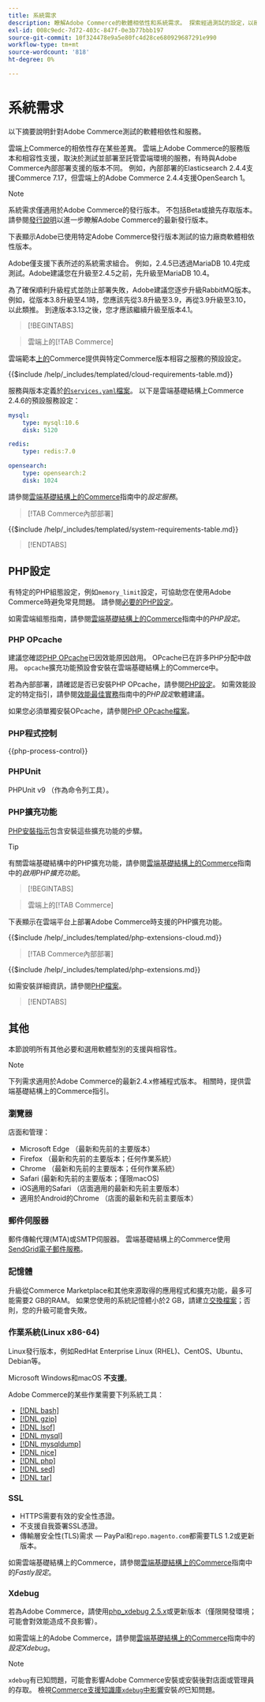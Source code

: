 ```yaml
---
title: 系統需求
description: 瞭解Adobe Commerce的軟體相依性和系統需求。 探索經過測試的設定，以確保與您的部署環境相容。
exl-id: 008c9edc-7d72-403c-847f-0e3b77bbb197
source-git-commit: 10f324478e9a5e80fc4d28ce680929687291e990
workflow-type: tm+mt
source-wordcount: '818'
ht-degree: 0%

---
```


# 系統需求

以下摘要說明針對Adobe Commerce測試的軟體相依性和服務。

雲端上Commerce的相依性存在某些差異。 雲端上Adobe Commerce的服務版本和相容性支援，取決於測試並部署至託管雲端環境的服務，有時與Adobe Commerce內部部署支援的版本不同。 例如，內部部署的Elasticsearch 2.4.4支援Commerce 7.17，但雲端上的Adobe Commerce 2.4.4支援OpenSearch 1。

>[!NOTE]
>
>系統需求僅適用於Adobe Commerce的發行版本。 不包括Beta或搶先存取版本。 請參閱[發行說明](../release/release-notes/overview.md)以進一步瞭解Adobe Commerce的最新發行版本。

下表顯示Adobe已使用特定Adobe Commerce發行版本測試的協力廠商軟體相依性版本。

Adobe僅支援下表所述的系統需求組合。 例如，2.4.5已透過MariaDB 10.4完成測試。Adobe建議您在升級至2.4.5之前，先升級至MariaDB 10.4。

為了確保順利升級程式並防止部署失敗，Adobe建議您逐步升級RabbitMQ版本。 例如，從版本3.8升級至4.1時，您應該先從3.8升級至3.9，再從3.9升級至3.10，以此類推。 到達版本3.13之後，您才應該繼續升級至版本4.1。

>[!BEGINTABS]

>雲端上的[!TAB Commerce]

雲端範本[上的](https://github.com/magento/magento-cloud)Commerce提供與特定Commerce版本相容之服務的預設設定。

{{$include /help/_includes/templated/cloud-requirements-table.md}}

服務與版本定義於[的`services.yaml`檔案](https://github.com/magento/magento-cloud/blob/master/.magento/services.yaml)。 以下是雲端基礎結構上Commerce 2.4.6的預設服務設定：

```yaml
mysql:
    type: mysql:10.6
    disk: 5120

redis:
    type: redis:7.0

opensearch:
    type: opensearch:2
    disk: 1024
```

請參閱[雲端基礎結構上的Commerce](https://experienceleague.adobe.com/docs/commerce-cloud-service/user-guide/configure/service/services-yaml.html)指南中的&#x200B;_設定服務_。

>[!TAB Commerce內部部署]

{{$include /help/_includes/templated/system-requirements-table.md}}

>[!ENDTABS]

## PHP設定

有特定的PHP組態設定，例如`memory_limit`設定，可協助您在使用Adobe Commerce時避免常見問題。 請參閱[必要的PHP設定](prerequisites/php-settings.md)。

如需雲端組態指南，請參閱[雲端基礎結構上的Commerce](https://experienceleague.adobe.com/docs/commerce-cloud-service/user-guide/configure/app/php-settings.html)指南中的&#x200B;_PHP設定_。

### PHP OPcache

建議您確認[PHP OPcache](https://www.php.net/manual/en/intro.opcache.php)已因效能原因啟用。 OPcache已在許多PHP分配中啟用。 `opcache`擴充功能預設會安裝在雲端基礎結構上的Commerce中。

若為內部部署，請確認是否已安裝PHP OPcache，請參閱[PHP設定](prerequisites/php-settings.md)。 如需效能設定的特定指引，請參閱[效能最佳實務](https://experienceleague.adobe.com/docs/commerce-operations/performance-best-practices/software.html#php-settings)指南中的&#x200B;_PHP設定_&#x200B;軟體建議。

如果您必須單獨安裝OPcache，請參閱[PHP OPcache檔案](https://www.php.net/manual/en/opcache.setup.php)。

### PHP程式控制

{{php-process-control}}

### PHPUnit

PHPUnit v9 （作為命令列工具）。

### PHP擴充功能

[PHP安裝指示](prerequisites/php-settings.md)包含安裝這些擴充功能的步驟。

>[!TIP]
>
>有關雲端基礎結構中的PHP擴充功能，請參閱[雲端基礎結構上的Commerce](https://experienceleague.adobe.com/docs/commerce-cloud-service/user-guide/configure/app/php-settings.html#enable-extensions)指南中的&#x200B;_啟用PHP擴充功能_。

>[!BEGINTABS]

>雲端上的[!TAB Commerce]

下表顯示在雲端平台上部署Adobe Commerce時支援的PHP擴充功能。

{{$include /help/_includes/templated/php-extensions-cloud.md}}

>[!TAB Commerce內部部署]

{{$include /help/_includes/templated/php-extensions.md}}

如需安裝詳細資訊，請參閱[PHP檔案](https://www.php.net/manual/en/extensions.php)。

>[!ENDTABS]

## 其他

本節說明所有其他必要和選用軟體型別的支援與相容性。

>[!NOTE]
>
>下列需求適用於Adobe Commerce的最新2.4.x修補程式版本。 相關時，提供雲端基礎結構上的Commerce指引。

### 瀏覽器

店面和管理：

- Microsoft Edge （最新和先前的主要版本）
- Firefox （最新和先前的主要版本；任何作業系統）
- Chrome （最新和先前的主要版本；任何作業系統）
- Safari (最新和先前的主要版本；僅限macOS)
- iOS適用的Safari （店面適用的最新和先前主要版本）
- 適用於Android的Chrome （店面的最新和先前主要版本）

### 郵件伺服器

郵件傳輸代理(MTA)或SMTP伺服器。 雲端基礎結構上的Commerce使用[SendGrid電子郵件服務](https://experienceleague.adobe.com/docs/commerce-cloud-service/user-guide/project/sendgrid.html)。

### 記憶體

升級從Commerce Marketplace和其他來源取得的應用程式和擴充功能，最多可能需要2 GB的RAM。 如果您使用的系統記憶體小於2 GB，請建立[交換檔案](https://support.magento.com/hc/en-us/articles/360032980432)；否則，您的升級可能會失敗。

### 作業系統(Linux x86-64)

Linux發行版本，例如RedHat Enterprise Linux (RHEL)、CentOS、Ubuntu、Debian等。

Microsoft Windows和macOS **不支援**。

Adobe Commerce的某些作業需要下列系統工具：

- [[!DNL bash]](https://www.gnu.org/software/bash/)
- [[!DNL gzip]](https://www.gzip.org/)
- [[!DNL lsof]](https://linux.die.net/man/8/lsof)
- [[!DNL mysql]](https://www.mysql.com/)
- [[!DNL mysqldump]](https://dev.mysql.com/doc/refman/8.0/en/mysqldump.html)
- [[!DNL nice]](https://linux.die.net/man/1/nice)
- [[!DNL php]](https://www.php.net/)
- [[!DNL sed]](https://www.gnu.org/software/sed/manual/sed.html)
- [[!DNL tar]](https://linux.die.net/man/1/tar)

### SSL

- HTTPS需要有效的安全性憑證。
- 不支援自我簽署SSL憑證。
- 傳輸層安全性(TLS)需求 — PayPal和`repo.magento.com`都需要TLS 1.2或更新版本。

如需雲端基礎結構上的Commerce，請參閱[雲端基礎結構上的Commerce](https://experienceleague.adobe.com/docs/commerce-cloud-service/user-guide/cdn/setup-fastly/fastly-configuration.html)指南中的&#x200B;_Fastly設定_。

### Xdebug

若為Adobe Commerce，請使用[php_xdebug 2.5.x](https://xdebug.org/download)或更新版本（僅限開發環境；可能會對效能造成不良影響）。

如需雲端上的Adobe Commerce，請參閱[雲端基礎結構上的Commerce](https://experienceleague.adobe.com/docs/commerce-cloud-service/user-guide/develop/test/debug.html)指南中的&#x200B;_設定Xdebug_。

>[!NOTE]
>
>`xdebug`有已知問題，可能會影響Adobe Commerce安裝或安裝後對店面或管理員的存取。 檢視[Commerce支援知識庫`xdebug`中影響](https://experienceleague.adobe.com/docs/commerce-knowledge-base/kb/troubleshooting/miscellaneous/known-issues-that-affect-installation.html)安裝&#x200B;_的_&#x200B;已知問題。


<!-- Last updated from includes: 2025-08-26 16:56:07 -->
